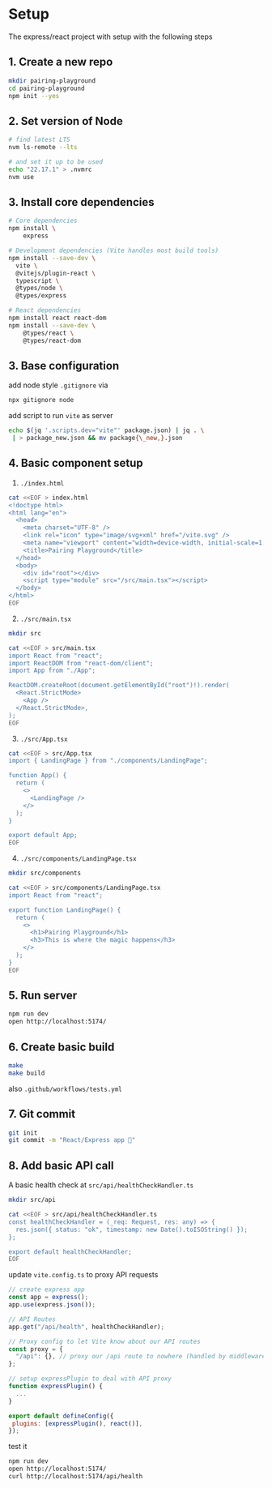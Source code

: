 # Setup

The express/react project with setup with the following steps

## 1. Create a new repo

```sh
mkdir pairing-playground
cd pairing-playground
npm init --yes
```

## 2. Set version of Node

```sh
# find latest LTS
nvm ls-remote --lts

# and set it up to be used
echo "22.17.1" > .nvmrc
nvm use
```

## 3. Install core dependencies

```sh
# Core dependencies
npm install \
    express

# Development dependencies (Vite handles most build tools)
npm install --save-dev \
  vite \
  @vitejs/plugin-react \
  typescript \
  @types/node \
  @types/express

# React dependencies
npm install react react-dom
npm install --save-dev \
    @types/react \
    @types/react-dom
```

## 3. Base configuration

add node style `.gitignore` via

```sh
npx gitignore node
```

add script to run `vite` as server

```sh
echo $(jq '.scripts.dev="vite"' package.json) | jq . \
 | > package_new.json && mv package{\_new,}.json
```

## 4. Basic component setup

1. `./index.html`

```sh
cat <<EOF > index.html
<!doctype html>
<html lang="en">
  <head>
    <meta charset="UTF-8" />
    <link rel="icon" type="image/svg+xml" href="/vite.svg" />
    <meta name="viewport" content="width=device-width, initial-scale=1.0" />
    <title>Pairing Playground</title>
  </head>
  <body>
    <div id="root"></div>
    <script type="module" src="/src/main.tsx"></script>
  </body>
</html>
EOF
```

2. `./src/main.tsx`

```sh
mkdir src

cat <<EOF > src/main.tsx
import React from "react";
import ReactDOM from "react-dom/client";
import App from "./App";

ReactDOM.createRoot(document.getElementById("root")!).render(
  <React.StrictMode>
    <App />
  </React.StrictMode>,
);
EOF
```

3. `./src/App.tsx`

```sh
cat <<EOF > src/App.tsx
import { LandingPage } from "./components/LandingPage";

function App() {
  return (
    <>
      <LandingPage />
    </>
  );
}

export default App;
EOF
```

4. `./src/components/LandingPage.tsx`

```sh
mkdir src/components

cat <<EOF > src/components/LandingPage.tsx
import React from "react";

export function LandingPage() {
  return (
    <>
      <h1>Pairing Playground</h1>
      <h3>This is where the magic happens</h3>
    </>
  );
}
EOF
```

## 5. Run server

```sh
npm run dev
open http://localhost:5174/
```

## 6. Create basic build

```sh
make
make build
```

also `.github/workflows/tests.yml`

## 7. Git commit

```sh
git init
git commit -m "React/Express app 🎉"
```

## 8. Add basic API call

A basic health check at `src/api/healthCheckHandler.ts`

```sh
mkdir src/api

cat <<EOF > src/api/healthCheckHandler.ts
const healthCheckHandler = (_req: Request, res: any) => {
  res.json({ status: "ok", timestamp: new Date().toISOString() });
};

export default healthCheckHandler;
EOF
```

update `vite.config.ts` to proxy API requests

```javascript
// create express app
const app = express();
app.use(express.json());

// API Routes
app.get("/api/health", healthCheckHandler);

// Proxy config to let Vite know about our API routes
const proxy = {
  "/api": {}, // proxy our /api route to nowhere (handled by middleware)
};

// setup expressPlugin to deal with API proxy
function expressPlugin() {
  ...
}

export default defineConfig({
 plugins: [expressPlugin(), react()],
});
```

test it

```sh
npm run dev
open http://localhost:5174/
curl http://localhost:5174/api/health
```
